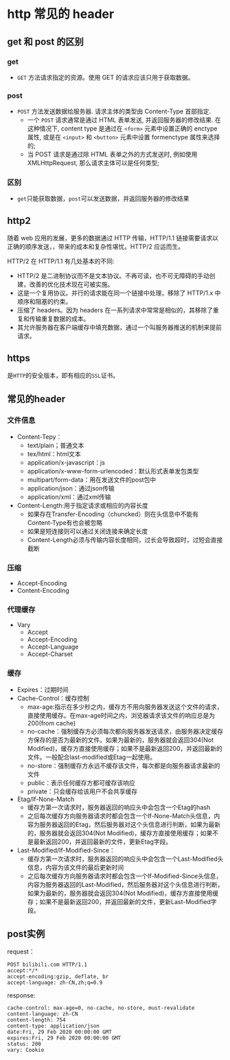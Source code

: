 # http 常见的 header

## get 和 post 的区别

### get

- `GET` 方法请求指定的资源。使用 GET 的请求应该只用于获取数据。

### post

- `POST` 方法发送数据给服务器. 请求主体的类型由 Content-Type 首部指定.
  - 一个 `POST` 请求通常是通过 HTML 表单发送, 并返回服务器的修改结果. 在这种情况下, content type 是通过在 `<form>` 元素中设置正确的 enctype 属性, 或是在 `<input>` 和 `<button>` 元素中设置 formenctype 属性来选择的;
  - 当 POST 请求是通过除 HTML 表单之外的方式发送时, 例如使用 XMLHttpRequest, 那么请求主体可以是任何类型;

### 区别

- `get`只能获取数据，`post`可以发送数据，并返回服务器的修改结果

## http2

随着 web 应用的发展，更多的数据通过 HTTP 传输，HTTP/1.1 链接需要请求以正确的顺序发送，，带来的成本和复杂性堪忧。HTTP/2 应运而生。

HTTP/2 在 HTTP/1.1 有几处基本的不同:

- HTTP/2 是二进制协议而不是文本协议。不再可读，也不可无障碍的手动创建，改善的优化技术现在可被实施。
- 这是一个复用协议。并行的请求能在同一个链接中处理，移除了 HTTP/1.x 中顺序和阻塞的约束。
- 压缩了 headers。因为 headers 在一系列请求中常常是相似的，其移除了重复和传输重复数据的成本。
- 其允许服务器在客户端缓存中填充数据，通过一个叫服务器推送的机制来提前请求。

## https

是`HTTP`的安全版本，即有相应的`SSL`证书。

## 常见的header

### 文件信息

- Content-Tepy：
  - text/plain；普通文本
  - tex/html：html文本
  - application/x-javascript：js
  - application/x-www-form-urlencoded：默认形式表单发包类型
  - multipart/form-data：用在发送文件的post包中
  - application/json：通过json传输
  - application/xml：通过xml传输
- Content-Length:用于指定请求或相应的内容长度
  - 如果存在Transfer-Encoding（chuncked）则在头信息中不能有Content-Type有也会被忽略
  - 如果是短连接则可以通过关闭连接来确定长度
  - Content-Length必须与传输内容长度相同，过长会导致超时，过短会直接截断

### 压缩

- Accept-Encoding
- Content-Encoding

### 代理缓存

- Vary
  - Accept
  - Accept-Encoding
  - Accept-Language
  - Accept-Charset

### 缓存

- Expires：过期时间
- Cache-Control：缓存控制
  - max-age:指示在多少秒之内，缓存方不用向服务器发送这个文件的请求，直接使用缓存。在max-age时间之内，浏览器请求该文件的响应总是为200(from cache)
  - no-cache：强制缓存方必须每次都向服务器发送请求，由服务器决定缓存方保存的是否为最新的文件。如果为最新的，服务器就会返回304(Not Modified)，缓存方直接使用缓存；如果不是最新返回200，并返回最新的文件。一般配合last-modified或Etag一起使用。
  - no-store：强制缓存方永远不缓存该文件，每次都是向服务器请求最新的文件
  - public：表示任何缓存方都可缓存该响应
  - private：只会缓存给该用户不会共享缓存
- Etag/If-None-Match
  - 缓存方第一次请求时，服务器返回的响应头中会包含一个Etag的hash
  - 之后每次缓存方向服务器请求时都会包含一个If-None-Match头信息，内容为服务器返回的Etag，然后服务器对这个头信息进行判断，如果为最新的，服务器就会返回304(Not Modified)，缓存方直接使用缓存；如果不是最新返回200，并返回最新的文件，更新Etag字段。
- Last-Modified/If-Modified-Since：
  - 缓存方第一次请求时，服务器返回的响应头中会包含一个Last-Modified头信息，内容为该文件的最后更新时间
  - 之后每次缓存方向服务器请求时都会包含一个If-Modified-Since头信息，内容为服务器返回的Last-Modified，然后服务器对这个头信息进行判断，如果为最新的，服务器就会返回304(Not Modified)，缓存方直接使用缓存；如果不是最新返回200，并返回最新的文件，更新Last-Modified字段。

## post实例

request：

    POST bilibili.com HTTP/1.1
    accept:*/*
    accept-encoding:gzip, deflate, br
    accept-language: zh-CN,zh;q=0.9

response:

    cache-control: max-age=0, no-cache, no-store, must-revalidate
    content-language: zh-CN
    content-length: 754
    content-type: application/json
    date:Fri, 29 Feb 2020 00:00:00 GMT
    expires:Fri, 29 Feb 2020 00:00:00 GMT
    status: 200
    vary: Cookie
